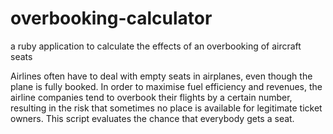 # overbooking-calculator
a ruby application to calculate the effects of an overbooking of aircraft seats


Airlines often have to deal with empty seats in airplanes, even though the plane is fully booked. In order to maximise fuel efficiency and revenues, the airline companies tend to overbook their flights by a certain number, resulting in the risk that sometimes no place is available for legitimate ticket owners. This script evaluates the chance that everybody gets a seat.
